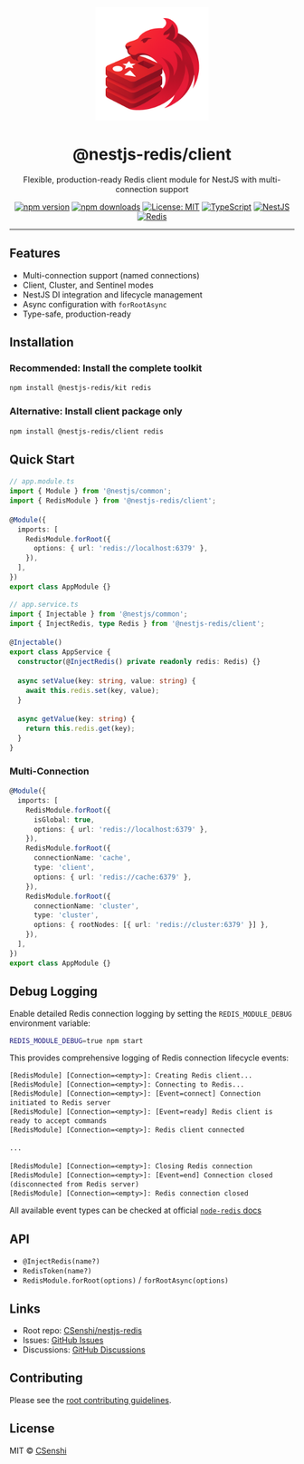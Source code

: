 <div align="center">

<img src="https://raw.githubusercontent.com/CSenshi/nestjs-redis/main/docs/images/logo.png" alt="NestJS Redis Toolkit Logo" width="200" height="200">

# @nestjs-redis/client

Flexible, production-ready Redis client module for NestJS with multi-connection support

[![npm version](https://badge.fury.io/js/%40nestjs-redis%2Fclient.svg)](https://www.npmjs.com/package/@nestjs-redis/client)
[![npm downloads](https://img.shields.io/npm/dm/@nestjs-redis/client.svg)](https://www.npmjs.com/package/@nestjs-redis/client)
[![License: MIT](https://img.shields.io/badge/License-MIT-yellow.svg)](https://opensource.org/licenses/MIT)
[![TypeScript](https://img.shields.io/badge/TypeScript-Ready-blue.svg)](https://www.typescriptlang.org/)
[![NestJS](https://img.shields.io/badge/NestJS-9%2B-red.svg)](https://nestjs.com/) [![Redis](https://img.shields.io/badge/Redis-5+-red.svg)](https://redis.io/)

</div>

---

## Features

- Multi-connection support (named connections)
- Client, Cluster, and Sentinel modes
- NestJS DI integration and lifecycle management
- Async configuration with `forRootAsync`
- Type-safe, production-ready

## Installation

### Recommended: Install the complete toolkit

```bash
npm install @nestjs-redis/kit redis
```

### Alternative: Install client package only

```bash
npm install @nestjs-redis/client redis
```

## Quick Start

```typescript
// app.module.ts
import { Module } from '@nestjs/common';
import { RedisModule } from '@nestjs-redis/client';

@Module({
  imports: [
    RedisModule.forRoot({
      options: { url: 'redis://localhost:6379' },
    }),
  ],
})
export class AppModule {}
```

```typescript
// app.service.ts
import { Injectable } from '@nestjs/common';
import { InjectRedis, type Redis } from '@nestjs-redis/client';

@Injectable()
export class AppService {
  constructor(@InjectRedis() private readonly redis: Redis) {}

  async setValue(key: string, value: string) {
    await this.redis.set(key, value);
  }

  async getValue(key: string) {
    return this.redis.get(key);
  }
}
```

### Multi-Connection

```typescript
@Module({
  imports: [
    RedisModule.forRoot({
      isGlobal: true,
      options: { url: 'redis://localhost:6379' },
    }),
    RedisModule.forRoot({
      connectionName: 'cache',
      type: 'client',
      options: { url: 'redis://cache:6379' },
    }),
    RedisModule.forRoot({
      connectionName: 'cluster',
      type: 'cluster',
      options: { rootNodes: [{ url: 'redis://cluster:6379' }] },
    }),
  ],
})
export class AppModule {}
```

## Debug Logging

Enable detailed Redis connection logging by setting the `REDIS_MODULE_DEBUG` environment variable:

```bash
REDIS_MODULE_DEBUG=true npm start
```

This provides comprehensive logging of Redis connection lifecycle events:

```
[RedisModule] [Connection=<empty>]: Creating Redis client...
[RedisModule] [Connection=<empty>]: Connecting to Redis...
[RedisModule] [Connection=<empty>]: [Event=connect] Connection initiated to Redis server
[RedisModule] [Connection=<empty>]: [Event=ready] Redis client is ready to accept commands
[RedisModule] [Connection=<empty>]: Redis client connected

...

[RedisModule] [Connection=<empty>]: Closing Redis connection
[RedisModule] [Connection=<empty>]: [Event=end] Connection closed (disconnected from Redis server)
[RedisModule] [Connection=<empty>]: Redis connection closed

```

All available event types can be checked at official [`node-redis` docs](https://github.com/redis/node-redis?tab=readme-ov-file#events)

## API

- `@InjectRedis(name?)`
- `RedisToken(name?)`
- `RedisModule.forRoot(options)` / `forRootAsync(options)`

## Links

- Root repo: [CSenshi/nestjs-redis](https://github.com/CSenshi/nestjs-redis)
- Issues: [GitHub Issues](https://github.com/CSenshi/nestjs-redis/issues)
- Discussions: [GitHub Discussions](https://github.com/CSenshi/nestjs-redis/discussions)

## Contributing

Please see the [root contributing guidelines](https://github.com/CSenshi/nestjs-redis#contributing).

## License

MIT © [CSenshi](https://github.com/CSenshi)
